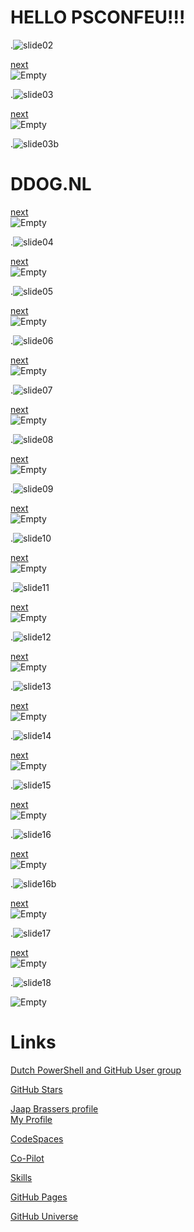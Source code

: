 # HELLO PSCONFEU!!!


<a name="slide02">.</a>![slide02](Slide2.PNG)  

[next](#slide03)  
![Empty](Empty.png)  

<a name="slide03">.</a>![slide03](Slide3.PNG)  

[next](#slide03b)  
![Empty](Empty.png)  

<a name="slide03b">.</a>![slide03b](.\DDOG_animation.gif)  
# DDOG.NL

[next](#slide04)  
![Empty](Empty.png)  

<a name="slide04">.</a>![slide04](Slide4.PNG) 

[next](#slide05)  
![Empty](Empty.png)  

<a name="slide05">.</a>![slide05](Slide5.PNG) 

[next](#slide06)  
![Empty](Empty.png)  

<a name="slide06">.</a>![slide06](Slide6.PNG)  

[next](#slide07)  
![Empty](Empty.png)  

<a name="slide07">.</a>![slide07](Slide7.PNG)  

[next](#slide08)  
![Empty](Empty.png)  

<a name="slide08">.</a>![slide08](Slide8.PNG)  

[next](#slide09)  
![Empty](Empty.png)  

<a name="slide09">.</a>![slide09](Slide9.PNG)  

[next](#slide10)  
![Empty](Empty.png)  

<a name="slide10">.</a>![slide10](Slide10.PNG)  

[next](#slide11)  
![Empty](Empty.png)  

<a name="slide11">.</a>![slide11](Slide11.PNG)  

[next](#slide12)  
![Empty](Empty.png)  

<a name="slide12">.</a>![slide12](Slide12.PNG)  

[next](#slide13)  
![Empty](Empty.png)  

<a name="slide13">.</a>![slide13](Slide13.PNG)  

[next](#slide14)  
![Empty](Empty.png)  

<a name="slide14">.</a>![slide14](Slide14.PNG)  

[next](#slide15)  
![Empty](Empty.png)  

<a name="slide15">.</a>![slide15](Slide15.PNG)  

[next](#slide16)  
![Empty](Empty.png)  

<a name="slide16">.</a>![slide16](Slide16.PNG)  

[next](#slide16b)  
![Empty](Empty.png)  

<a name="slide16b">.</a>![slide16b](Slide16b.png)  

[next](#slide17)  
![Empty](Empty.png)  

<a name="slide17">.</a>![slide17](Slide17.PNG)  

[next](#slide18)  
![Empty](Empty.png)  

<a name="slide18">.</a>![slide18](Slide18.PNG)  

![Empty](Empty.png)  




# Links 

[Dutch PowerShell and GitHub User group](https://ddog.nl)

[GitHub Stars](https://stars.github.com)

[Jaap Brassers profile](https://github.com/jaapbrasser)   
[My Profile](https://github.com/ba4bes)

[CodeSpaces](https://github.com/features/codespaces/)

[Co-Pilot](https://copilot.github.com/)

[Skills](https://github.blog/2022-06-06-introducing-github-skills/)

[GitHub Pages](https://pages.github.com/)

[GitHub Universe](https://www.githubuniverse.com/)


